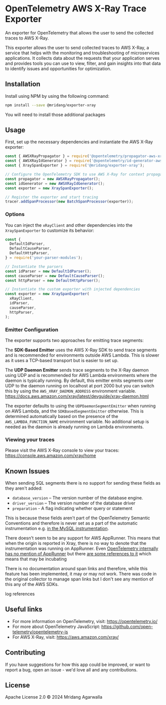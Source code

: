 # OpenTelemetry AWS X-Ray Trace Exporter

An exporter for OpenTelemetry that allows the user to send the
collected traces to AWS X-Ray.

This exporter allows the user to send collected traces to AWS X-Ray,
a service that helps with the monitoring and troubleshooting of
microservices applications. It collects data about the requests
that your application serves and provides tools you can use to view,
filter, and gain insights into that data to identify issues and
opportunities for optimization.

## Installation

Install using NPM by using the following command:

```sh
npm install --save @mridang/exporter-xray
```

You will need to install those additional packages

## Usage

First, set up the necessary dependencies and instantiate the AWS X-Ray
exporter:

```js
const { AWSXRayPropagator } = require('@opentelemetry/propagator-aws-xray');
const { AWSXRayIdGenerator } = require('@opentelemetry/id-generator-aws-xray');
const { XraySpanExporter } = require('@mridang/exporter-xray');

// Configure the OpenTelemetry SDK to use AWS X-Ray for context propagation and ID generation
const propagator = new AWSXRayPropagator();
const idGenerator = new AWSXRayIdGenerator();
const exporter = new XraySpanExporter();

// Register the exporter and start tracing
tracer.addSpanProcessor(new BatchSpanProcessor(exporter));
```

### Options

You can inject the `xRayClient` and other dependencies into the
`XraySpanExporter` to customize its behavior:

```js
const {
  DefaultIdParser,
  DefaultCauseParser,
  DefaultHttpParser,
} = require('your-parser-modules');

// Instantiate the parsers
const idParser = new DefaultIdParser();
const causeParser = new DefaultCauseParser();
const httpParser = new DefaultHttpParser();

// Instantiate the custom exporter with injected dependencies
const exporter = new XraySpanExporter(
  xRayClient,
  idParser,
  causeParser,
  httpParser,
);
```

### Emitter Configuration

The exporter supports two approaches for emitting trace segments:

The **SDK-Based Emitter** uses the AWS X-Ray SDK to send trace segments
and is recommended for environments outside AWS Lambda. This is slower
as it uses a TCP-based transport but is easier to set up.

The **UDP Daemon Emitter** sends trace segments to the X-Ray daemon
using UDP and is recommended for AWS Lambda environments where the
daemon is typically running. By default, this emitter emits segments
over UDP to the daemon running on localhost at port 2000 but you can
switch this by using the `AWS_XRAY_DAEMON_ADDRESS` environment variable.
https://docs.aws.amazon.com/xray/latest/devguide/xray-daemon.html

The exporter defaults to using the `UDPDaemonSegmentEmitter` when
running on AWS Lambda, and the `SDKBasedSegmentEmitter` otherwise.
This is determined automatically based on the presence of the
`AWS_LAMBDA_FUNCTION_NAME` environment variable. No additional setup is
needed as the daemon is already running on Lambda environments.

### Viewing your traces

Please visit the AWS X-Ray console to view your traces:
<https://console.aws.amazon.com/xray/home>

## Known Issues

When sending SQL segments there is no support for sending these fields as
they aren't added:

- `database_version` – The version number of the database engine.
- `driver_version` – The version number of the database driver
- `preparation` - A flag indicating whether query or statement

This is because these fields aren't part of the OpenTelemetry Semantic
Conventions and therefore is never set as a part of the automatic
instrumentation e.g. [in the MySQL instrumentation](https://github.com/open-telemetry/opentelemetry-js-contrib/tree/0af1b70f7c3c9763c85ac51fa5e334c1e1512020/plugins/node/opentelemetry-instrumentation-mysql).

There doesn't seem to be any support for AWS AppRunner. This means that
when the origin is reported in Xray, there is no way to denote that the
instrumentation was running on AppRunner.
Even [OpenTelemetry internally has no mention of AppRunner](https://github.com/open-telemetry/opentelemetry-js/blob/v1.25.1/packages/opentelemetry-semantic-conventions/src/resource/SemanticResourceAttributes.ts#L1204-L1208)
but there [are some references to it](https://github.com/open-telemetry/opentelemetry-python/blob/72be755db4dc747cff9e647266edc784ad750efa/opentelemetry-semantic-conventions/src/opentelemetry/semconv/_incubating/attributes/cloud_attributes.py#L86) which means that may be incubating

There is no documentation around span links and therefore, while this
feature has been implemented, it may or may not work. There was code in
the original collector to manage span links but I don't see any mention
of this any of the AWS SDKs.

log references

## Useful links

- For more information on OpenTelemetry, visit: <https://opentelemetry.io/>
- For more about OpenTelemetry JavaScript: <https://github.com/open-telemetry/opentelemetry-js>
- For AWS X-Ray, visit: <https://aws.amazon.com/xray/>

## Contributing

If you have suggestions for how this app could be improved, or
want to report a bug, open an issue - we'd love all and any
contributions.

## License

Apache License 2.0 © 2024 Mridang Agarwalla
